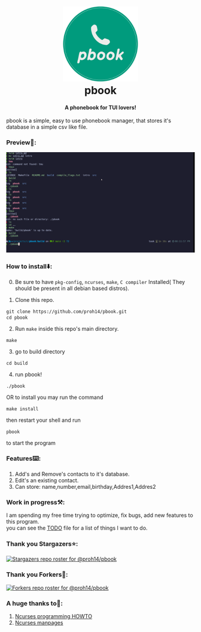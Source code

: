 <h1 align="center">
  <br>
  <img src="./images/logo.png" alt="pbook logo" width="200">
  <br>
  pbook
  <br>
</h1>
<h4 align="center">A phonebook for TUI lovers! </h4>

<p>
pbook is a simple, easy to use phonebook manager,
that stores it's database in a simple csv like file.
</p>

### Preview🙉:
![preview](./images/preview.gif)

### How to install⬇️:

0. Be sure to have `pkg-config`, `ncurses`, `make`, `C compiler` Installed( They should be present in all debian based distros).

1. Clone this repo.
```shell
git clone https://github.com/proh14/pbook.git
cd pbook
```
2. Run `make` inside this repo's main directory.
```shell
make
```

3. go to build directory
```shell
cd build
```
4. run pbook!
```shell
./pbook
```

OR to install you may run the command
```shell
make install
```
then restart your shell and run
```shell
pbook
``` 
to start the program

### Features⌨️:
1. Add's and Remove's contacts to it's database.
2. Edit's an existing contact.
3. Can store: name,number,email,birthday,Addres1,Addres2

### Work in progress⚒️:
I am spending my free time trying to optimize, fix bugs, add new features to this program.<br>
you can see the [TODO](./TODO.md) file for a list of things I want to do.

### Thank you Stargazers⭐:
[![Stargazers repo roster for @proh14/pbook](http://reporoster.com/stars/proh14/pbook)](https://github.com/proh14/ptext/stargazers)

### Thank you Forkers🍴:
[![Forkers repo roster for @proh14/pbook](http://reporoster.com/forks/proh14/pbook)](https://github.com/proh14/pbook/network/members)

### A huge thanks to🙏:
1. [Ncurses programming HOWTO](https://tldp.org/HOWTO/NCURSES-Programming-HOWTO/)
2. [Ncurses manpages](https://linux.die.net/man/3/ncurses)
